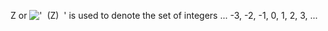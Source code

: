 Z or !['  (Z)  '](../dictionary/equation_images/2363.1..png) is used to
denote the set of integers ... -3, -2, -1, 0, 1, 2, 3, ...
